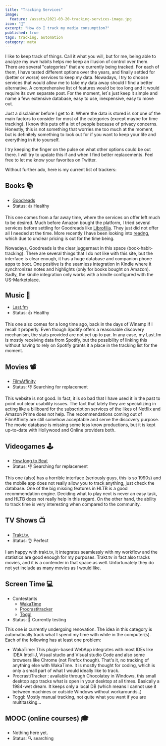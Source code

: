 ```yaml
---
title: "Tracking Services"
image:
  feature: /assets/2021-03-20-tracking-services-image.jpg
icon: "📡"
excerpt: "How do I track my media consumption?"
published: true
tags: tracking, automation
category: meta
---
```


I like to keep track of things. Call it what you will, but for me, being able to analyze my own habits helps me keep an illusion of control over them. There are several "categories" that are currently being tracked. For each of them, I have tested different options over the years, and finally settled for (better or worse) services to keep my data. Nowadays, I try to choose services that would allow me to take my data away should I find a better alternative. A comprehensive list of features would be too long and it would require its own separate post. For the moment, let´s just keep it simple and name a few: extensive database, easy to use, inexpensive, easy to move out.

Just a disclaimer before I get to it: Where the data is stored is *not* one of the main factors to consider for most of the categories (except maybe for time tracking). I know this puts off a lot of people because of privacy concerns. Honestly, this is not something that worries me too much at the moment, but is definitely something to look out for if you want to keep your life and everything in it to yourself.

I try keeping the finger on the pulse on what other options could be out there. I will try to update this if and when I find better replacements. Feel free to let me know your favorites on Twitter.

Without further ado, here is my current list of trackers:

## Books 📚

- [Goodreads](http://goodreads.com/)
- Status: 👍 Healthy

This one comes from a far away time, where the services on offer left much to be desired. Much before Amazon bought the platform, I tried several services before settling for Goodreads like [Librofilia](https://www.librofilia.com/). They just did not offer all I needed at the time. More recently I have been looking into [readng](https://beta.readng.co/), which due to unclear pricing is out for the time being.

Nowadays, Goodreads is the clear juggernaut in this space (book-habit-tracking). There are several things that I do not like with this site, but the interface is clear enough, it has a huge database and companion phone apps to boot. One positive is the seamless integration in Kindle where it synchronizes notes and highlights (only for books bought on Amazon). Sadly, the kindle integration only works with a kindle configured with the US-Marketplace.

## Music 🎵

- [Last.fm](https://www.last.fm/)
- Status: 👍 Healthy

This one also comes for a long time ago, back in the days of Winamp if I recall it properly. Even though Spotify offers a reasonable discovery mechanism, the stats provided are not yet up to par. In any case, my Last.fm is mostly receiving data from Spotify, but the possibility of linking this without having to rely on Spotify grants it a place in the tracking list for the moment.

## Movies 📽

- [FilmAffinity](https://www.filmaffinity.com/)
- Status: 👎 Searching for replacement

This website is not good. In fact, it is so bad that I have used it in the past to point out clear usability issues. The fact that lately they are specializing in acting like a billboard for the subscription services of the likes of Netflix and Amazon Prime does not help. The recommendations coming out of FilmAffinity are still somehow acceptable and serve the discovery purpose. The movie database is missing some less know productions, but it is kept up-to-date with Hollywood and Online providers both.

## Videogames 🕹

- [How long to Beat](https://howlongtobeat.com/)
- Status: 👎 Searching for replacement

This one (also) has a horrible interface (seriously guys, this is so 1990s) and the mobile app does not really allow you to track anything, just check the database. One of the big missing features in HLTB is a good recommendation engine. Deciding what to play next is never an easy task, and HLTB does not really help in this regard. On the other hand, the ability to track time is very interesting when compared to the community.

## TV Shows 📺

- [Trakt.tv.](https://trakt.tv/)
- Status: 👌 Perfect

I am happy with trakt.tv, it integrates seamlessly with my workflow and the statistics are good enough for my purposes. Trakt.tv in fact also tracks movies, and it is a contender in that space as well. Unfortunately they do not yet include as many movies as I would like.

## Screen Time 💻

- Contestants
  - [WakaTime](https://wakatime.com/)
  - [Procrastitracker](http://strlen.com/procrastitracker/)
  - [Toggl](https://toggl.com/)
- Status: 🧪 Currently testing

This one is currently undergoing renovation. The idea in this category is automatically track what I spend my time with while in the computer(s). Each of the following has at least one problem:

- WakaTime: This plugin-based WebApp integrates with most IDEs like IDEA IntelliJ, Visual studio and Visual studio Code and also some browsers like Chrome (not Firefox though). That's it, no tracking of anything else with WakaTime. It is mostly thought for coding, which is only a small part of what I would ideally like to track.
- ProcrastiTracker : available through Chocolatey in Windows, this small desktop app tracks what is open in your desktop at all times. Basically a 1984-wet dream. It keeps only a local DB (which means I cannot use it between machines or outside Windows without workarounds..)
- Toggl: Mostly manual tracking, not quite what you want if you are multitasking...

## MOOC (online courses) 🎓

- Nothing here yet.
- Status: 🔍 searching
